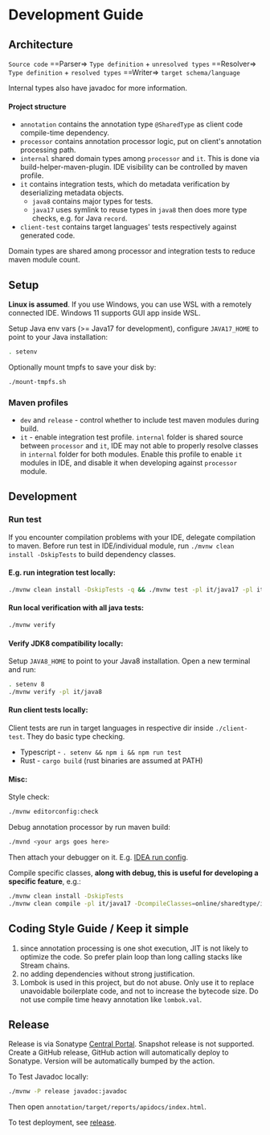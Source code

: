 # Development Guide

## Architecture

`Source code` ==Parser=> `Type definition` + `unresolved types` ==Resolver=> `Type definition` + `resolved types` ==Writer=> `target schema/language`

Internal types also have javadoc for more information.
#### Project structure
* `annotation` contains the annotation type `@SharedType` as client code compile-time dependency.
* `processor` contains annotation processor logic, put on client's annotation processing path.
* `internal` shared domain types among `processor` and `it`. This is done via build-helper-maven-plugin. IDE visibility can be controlled by maven profile.
* `it` contains integration tests, which do metadata verification by deserializing metadata objects.
    * `java8` contains major types for tests.
    * `java17` uses symlink to reuse types in `java8` then does more type checks, e.g. for Java `record`.
* `client-test` contains target languages' tests respectively against generated code.

Domain types are shared among processor and integration tests to reduce maven module count.

## Setup
**Linux is assumed**. If you use Windows, you can use WSL with a remotely connected IDE. Windows 11 supports GUI app inside WSL.

Setup Java env vars (>= Java17 for development), configure `JAVA17_HOME` to point to your Java installation:
```bash
. setenv
```
Optionally mount tmpfs to save your disk by:
```bash
./mount-tmpfs.sh
```

### Maven profiles
* `dev` and `release` - control whether to include test maven modules during build.
* `it` - enable integration test profile. `internal` folder is shared source between `processor` and `it`,
IDE may not able to properly resolve classes in `internal` folder for both modules.
Enable this profile to enable `it` modules in IDE, and disable it when developing against `processor` module.

## Development
### Run test
If you encounter compilation problems with your IDE, delegate compilation to maven.
Before run test in IDE/individual module, run `./mvnw clean install -DskipTests` to build dependency classes.
#### E.g. run integration test locally:
```bash
./mvnw clean install -DskipTests -q && ./mvnw test -pl it/java17 -pl it/java8
```
#### Run local verification with all java tests:
```bash
./mvnw verify
```
#### Verify JDK8 compatibility locally:
Setup `JAVA8_HOME` to point to your Java8 installation. Open a new terminal and run:
```bash
. setenv 8
./mvnw verify -pl it/java8
```
#### Run client tests locally:
Client tests are run in target languages in respective dir inside `./client-test`. They do basic type checking.
* Typescript - `. setenv && npm i && npm run test`
* Rust - `cargo build` (rust binaries are assumed at PATH)
#### Misc:
Style check:
```bash
./mvnw editorconfig:check
```
Debug annotation processor by run maven build:
```bash
./mvnd <your args goes here>
```
Then attach your debugger on it. E.g. [IDEA run config](../.run/mvnd.run.xml).

Compile specific classes, **along with debug, this is useful for developing a specific feature**, e.g.:
```bash
./mvnw clean install -DskipTests
./mvnw clean compile -pl it/java17 -DcompileClasses=online/sharedtype/it/java8/TempClass.java
```

## Coding Style Guide / Keep it simple
1. since annotation processing is one shot execution, JIT is not likely to optimize the code. So prefer plain loop than long calling stacks like Stream chains.
2. no adding dependencies without strong justification.
3. Lombok is used in this project, but do not abuse. Only use it to replace unavoidable boilerplate code, and not to increase the bytecode size.
Do not use compile time heavy annotation like `lombok.val`.

## Release
Release is via Sonatype [Central Portal](https://central.sonatype.org/register/central-portal/). Snapshot release is not supported.
Create a GitHub release, GitHub action will automatically deploy to Sonatype. Version will be automatically bumped by the action.

To Test Javadoc locally:
```bash
./mvnw -P release javadoc:javadoc
```
Then open `annotation/target/reports/apidocs/index.html`.

To test deployment, see [release](../misc/release.sh).
